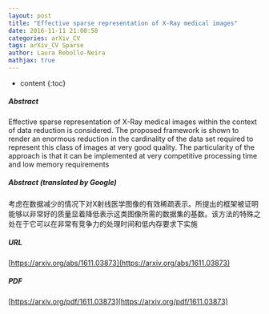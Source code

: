 ```yaml
---
layout: post
title: "Effective sparse representation of X-Ray medical images"
date: 2016-11-11 21:00:58
categories: arXiv_CV
tags: arXiv_CV Sparse
author: Laura Rebollo-Neira
mathjax: true
---
```


* content
{:toc}

##### Abstract
Effective sparse representation of X-Ray medical images within the context of data reduction is considered. The proposed framework is shown to render an enormous reduction in the cardinality of the data set required to represent this class of images at very good quality. The particularity of the approach is that it can be implemented at very competitive processing time and low memory requirements

##### Abstract (translated by Google)
考虑在数据减少的情况下对X射线医学图像的有效稀疏表示。所提出的框架被证明能够以非常好的质量显着降低表示这类图像所需的数据集的基数。该方法的特殊之处在于它可以在非常有竞争力的处理时间和低内存要求下实施

##### URL
[https://arxiv.org/abs/1611.03873](https://arxiv.org/abs/1611.03873)

##### PDF
[https://arxiv.org/pdf/1611.03873](https://arxiv.org/pdf/1611.03873)


